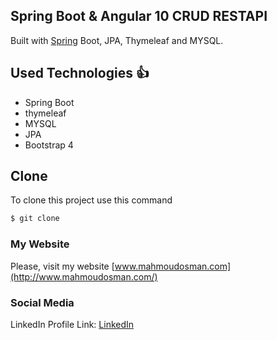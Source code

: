 ## Spring Boot & Angular 10   CRUD RESTAPI

 Built  with [Spring](https://spring.io/projects/spring-boot) Boot, JPA, Thymeleaf and MYSQL.
## Used Technologies :+1: 
 * Spring Boot
 * thymeleaf
 * MYSQL
 * JPA
 * Bootstrap 4


## Clone

To clone this project use this command

```bash
$ git clone 
```

### My Website

Please, visit my website
[www.mahmoudosman.com](http://www.mahmoudosman.com/)

### Social Media

LinkedIn Profile Link: [LinkedIn](https://www.linkedin.com/in/mahmoudaoman/) 
